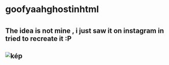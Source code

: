<h1>goofyaahghostinhtml<h1></h1>

<h2>The idea is not mine , i just saw it on instagram in tried to recreate it :P <h2>

![kép](https://github.com/user-attachments/assets/665f170c-29fc-411c-b74f-8b4a8ef914ce)
